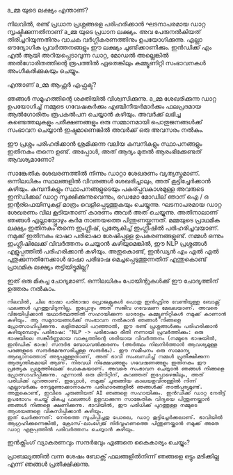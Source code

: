 a_മ്മ യുടെ ലക്ഷ്യം എന്താണ്?

നിലവിൽ, രണ്ട് പ്രധാന പ്രശ്നങ്ങളെ പരിഹരിക്കാൻ ഘടനാപരമായ ഡാറ്റ സൃഷ്ടിക്കുന്നതിനാണ് a_മ്മ യുടെ പ്രധാന ലക്ഷ്യം. അവ പേരുനൽകിയത് തിരിച്ചറിയുന്നതിനും വാചക വർഗ്ഗീകരണത്തിനും ഉപയോഗിക്കുന്നു. എല്ലാ ഔദ്യോഗിക പ്രവര്‍ത്തനങ്ങളും ഈ ലക്ഷ്യം ചൂണ്ടിക്കാണിക്കും. ഇന്‍ഡിക്ക് എം എല്‍ ആയി അറിയപ്പെടാവുന്ന ഡാറ്റ, മോഡൽ അല്ലെങ്കിൽ അൽഗോരിതത്തിന്റെ രൂപത്തിൽ ഏതെങ്കിലും കമ്മ്യൂണിറ്റി സംഭാവനകൾ അംഗീകരിക്കുകയും ചെയ്യും.

എന്താണ് a_മ്മ ആഫ്റ്റര്‍ എഫ്ഫക്ട്?

ഞങ്ങൾ സമൂഹത്തിന്റെ ശക്തിയിൽ വിശ്വസിക്കുന്നു. a_മ്മ ശേഖരിക്കുന്ന ഡാറ്റ ഉപയോഗിച്ച് നമ്മുടെ ഗവേഷകർക്കും എഞ്ചിനീയർമാർക്കും ഫലപ്രദമായ ആൽഗോരിതം രൂപകൽപന ചെയ്യാൻ കഴിയും. അവർക്ക് ലഭിച്ച കണ്ടെത്തലുകളും പരീക്ഷണങ്ങളും ഒരു സമ്മാനമായി പൊതുജനങ്ങൾക്ക് സംഭാവന ചെയ്യാൻ ഇഷ്ടമാണെങ്കിൽ അവർക്ക് ഒരു അവസരം നൽകും.

ഈ പ്രശ്നം പരിഹരിക്കാന്‍ ശ്രമിക്കുന്ന വലിയ കമ്പനികളും സ്ഥാപനങ്ങളും ഇതിനകം തന്നെ ഉണ്ട്. അപ്പോൾ, അത് ആദ്യം മുതൽ ആരംഭിക്കേണ്ടത് ആവശ്യമാണോ?

സാങ്കേതിക ശേഖരണത്തിൽ നിന്നും ഡാറ്റാ ശേഖരണം വ്യത്യസ്തമാണ്. ഒന്നിലധികം സ്ഥലങ്ങളിൽ വിവരങ്ങൾ ശേഖരിച്ചാലും, അത് കൂട്ടിച്ചേര്‍ക്കാന്‍ കഴിയും. കമ്പനികളും സ്ഥാപനങ്ങളുടെയും പകര്പ്പവകാശമുള്ള അവരുടെ ഇന്ഡിക്കല് ​​ഡാറ്റ സൂക്ഷിക്കുന്നുവെന്നും, ഡെമോ മോഡില് ഞാന് ഐ / ഒ ഇന്റര്ഫെയിസുകള് മാത്രം വെളിപ്പെടുത്തുകയും ചെയ്യുന്നു. ഘടനാപരമായ ഡാറ്റ ശേഖരണം വില കൂടിയതാണ് കാരണം അവർ അത് ചെയ്യുന്നു. അതിനാലാണ് ഞങ്ങൾ എല്ലായ്പ്പോഴും കർമ നാണയത്തെ പിന്തുണയ്ക്കുന്നത്.
മമ്മയുടെ പ്രാഥമിക ലക്ഷ്യം ഇതിനകം തന്നെ ഇംഗ്ലീഷ്, പ്രത്യേകിച്ച് ഇംഗ്ലീഷിൽ പരിഹരിച്ചവയാണ്. നമുക്ക് ഇതിനകം ഭാഷാ പരിഭാഷാ ശേഷിപ്പുള്ള ഉപകരണങ്ങളുണ്ട്. നമ്മൾ ഒന്നും ഇംഗ്ലീഷിലേക്ക് വിവർത്തനം ചെയ്യാൻ കഴിയുമെങ്കിൽ, ഈ NLP പ്രശ്നങ്ങൾ എളുപ്പത്തിൽ പരിഹരിക്കാൻ കഴിയും. അതുകൊണ്ട്, ഇൻഡ്യൻ എം എൽ എൽ പുതുക്കുന്നതിനേക്കാൾ ഭാഷാ പരിഭാഷ മെച്ചപ്പെടുത്തുന്നതിന് എന്തുകൊണ്ട് പ്രാഥമിക ലക്ഷ്യം തട്ടിയിട്ടുമില്ല?

ഇത് ഒരു മികച്ച ചോദ്യമാണ്. ഒന്നിലധികം പോയിന്റുകൾക്ക് ഈ ചോദ്യത്തിന് ഉത്തരം നൽകാം.

    നിലവിൽ, ചില ഭാഷാ പരിഭാഷാ പ്രൊജക്റ്റുകൾ പൊതു ഇൻപുട്ടിനു വേണ്ടിയുള്ള ബോക്സ് ഫലങ്ങൾ പുറത്തുവിടുന്നില്ല. ഇപ്പോഴും അത് സജീവ ഗവേഷണ മേഖലയാണ്. അവരെ വിജയിപ്പിക്കാൻ യഥാർത്ഥത്തിൽ സഹായിക്കുന്ന ധാരാളം കമ്മ്യൂണിറ്റികൾ നമുക്ക് കാണാൻ കഴിയും. ആ സമുദായങ്ങൾക്ക് സംഭാവന നൽകാൻ ഞങ്ങൾ നിങ്ങളെ പ്രോത്സാഹിപ്പിക്കുന്നു. ലളിതമായി പറഞ്ഞാൽ, ഈ രണ്ട് പ്രശ്നങ്ങൾക്കും പരിഹരിക്കാൻ കഴിയുമ്പോഴും പരിഭാഷ: "NLP -> പരിഭാഷാ രീതി നന്നായി പ്രവർത്തിക്കും: ഒരു ഭാഷയിലെ സങ്കീർണ്ണമായ വാക്യത്തിന്റെ ശരിയായ വിവർത്തനം (നമ്മുടെ ഭാഷയിൽ, ഇൻഡിക് ഭാഷ) സന്ദർഭ ബോധവൽക്കരണം (അർത്ഥം നിലനിർത്താൻ ആവശ്യമുള്ള പദങ്ങളുടെ സന്ദർഭമനുസരിച്ചുള്ള സന്ദർഭം). ഈ സമീപനം ഒരു സാമാന്യ ആഖ്യാനത്തോട് അടുപ്പമുള്ളതാണ്, അത് ഭാവി സംബന്ധിച്ച് നമ്മൾ പ്രതീക്ഷിക്കുന്ന ആത്യന്തികമായി ആണ്. നിരവധി നിക്ഷേപങ്ങളും ഗവേഷണങ്ങളും ഇതിനകം ഈ പ്രത്യേക പ്രശ്നത്തിലേക്ക് പോകുകയാണ്. അവരെ സംഭാവന ചെയ്യാൻ ഞങ്ങൾ നിങ്ങളെ പ്രോത്സാഹിപ്പിക്കുന്നു. എന്നാൽ ഒരു മിനിറ്റിന്, കുറഞ്ഞത് ഇപ്പോഴെങ്കിലും, അത് പരിധിക്ക് പുറത്താണ്. ഇപ്പോൾ, നമുക്ക് ചുരുങ്ങിയ കാലയളവിനുള്ളിൽ നിന്ന് എല്ലാവർക്കും നേട്ടമുണ്ടാക്കാനാകുന്ന പരിഹാരങ്ങളിൽ ഞങ്ങൾക്ക് താൽപ്പര്യമുണ്ട്. അതുകൊണ്ട്, ഇവിടെ ചുരുങ്ങിയത് AI ഞങ്ങളെ സഹായിക്കും. ഇൻഡിക്ക് ഡാറ്റ നേരിട്ട് ഉപഭോഗം ചെയ്ത് മികച്ച ഫലങ്ങൾ ഉളവാക്കുന്ന സാങ്കേതിക വിദ്യയെ പിന്തുണയ്ക്കാൻ ഞങ്ങൾ നിങ്ങളെ ക്ഷണിക്കുന്നു. ഭാവിയിൽ, ഈ പരിധിക്ക് പുറത്തുള്ള നമ്മുടെ ആശയങ്ങളെ വികസിപ്പിക്കാൻ കഴിയും.
    ഇത് ചേർക്കുന്നത്: നേരത്തെ സൂചിപ്പിച്ചതു പോലെ, ഡാറ്റ കൂട്ടിച്ചേർക്കലാണ്. ഭാവിയിൽ ആഗ്രഹിക്കുന്നെങ്കിൽ, ക്രോസ്-ലാംഗ്വേജ് നിർവ്വഹണത്തെ പിന്തുണയ്ക്കാൻ നമുക്ക് അതേ ഡാറ്റ എളുപ്പത്തിൽ പരിവർത്തനം ചെയ്യാൻ കഴിയും.

ഇൻക്ലിംഗ് വ്യാകരണവും സന്ദർഭവും എങ്ങനെ കൈകാര്യം ചെയ്യും?

പ്രാബല്യത്തിൽ വന്ന ശേഷം ബോക്സ് ഫലങ്ങളിൽനിന്ന് ഞങ്ങളെ ഒട്ടും മടിക്കില്ല എന്ന് ഞങ്ങൾ പ്രതീക്ഷിക്കുന്നു.
